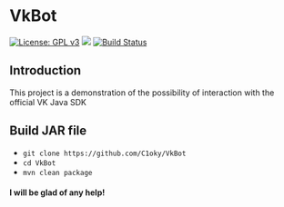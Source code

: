 # VkBot 
[![License: GPL v3](https://img.shields.io/badge/License-GPL%20v3-blue.svg)](LICENSE) 
<a href="https://vk.com/c1oky"><img src="https://img.shields.io/badge/Profile-VK-blue"></a>
[![Build Status](https://travis-ci.com/C1oky/VkBot.svg?branch=master)](https://travis-ci.com/C1oky/VkBot)


Introduction
-------------

This project is a demonstration of the possibility of interaction with the official VK Java SDK

Build JAR file
-------------
- `git clone https://github.com/C1oky/VkBot`
- `cd VkBot`
- `mvn clean package`

#### I will be glad of any help!